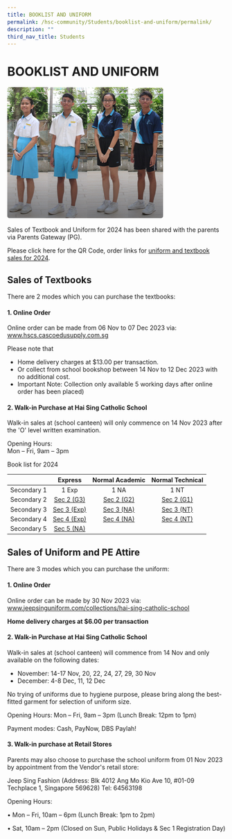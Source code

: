 ```yaml
---
title: BOOKLIST AND UNIFORM
permalink: /hsc-community/Students/booklist-and-uniform/permalink/
description: ""
third_nav_title: Students
---
```

BOOKLIST AND UNIFORM
====================

![](/images/hsccommunity%20uniform%20and%20Booklist1.png)

Sales of Textbook and Uniform for 2024 has been shared with the parents via Parents Gateway (PG).

Please click here for the QR Code, order links for [uniform and textbook sales for 2024](/files/HSC%20Community/Book%20and%20uniform%20for%202024/for%202024%20sec%202-4%20uniform%20and%20textbook%20sales.pdf).

Sales of Textbooks
--------
There are 2 modes which you can purchase  the textbooks:  

#### 1. Online Order

Online order can be made from 06 Nov to 07 Dec 2023 via:   www.hscs.cascoedusupply.com.sg

Please note that
* Home delivery charges at $13.00 per transaction.
* Or collect from school bookshop between 14 Nov to 12 Dec 2023 with no additional cost.
* Important Note: Collection only available 5 working days after online order has been placed)


#### 2. Walk-in Purchase at Hai Sing Catholic School

Walk-in sales at (school canteen) will only commence on 14 Nov 2023 after the 'O' level written examination.

Opening Hours:  
Mon – Fri, 9am – 3pm  

Book list for 2024

|             | Express | Normal Academic | Normal Technical |
|:-----------:|:-------:|:---------------:|:----------------:|
| Secondary 1 |  1 Exp  |       1 NA      |       1 NT       |
| Secondary 2 |  [Sec 2 (G3)](/files/HSC%20Community/Book%20and%20uniform%20for%202024/hscs-sec%202%20(g3)%20booklist%202024.pdf)     |      [Sec 2 (G2)](/files/HSC%20Community/Book%20and%20uniform%20for%202024/hscs-sec%202%20(g2)%20booklist%202024.pdf)    |[Sec 2 (G1)](/files/HSC%20Community/Book%20and%20uniform%20for%202024/hscs-sec%202%20(g1)%20booklist%202024.pdf)
| Secondary 3 | [Sec 3 (Exp)](/files/HSC%20Community/Book%20and%20uniform%20for%202024/hscs-sec%203%20exp%20booklist%202024.pdf) |  [Sec 3 (NA)](/files/HSC%20Community/Book%20and%20uniform%20for%202024/hscs-sec%203%20na%20booklist%202024.pdf)     |    [Sec 3 (NT)](/files/HSC%20Community/Book%20and%20uniform%20for%202024/hscs-sec%203%20nt%20booklist%202024.pdf)      |
| Secondary 4 |  [Sec 4 (Exp)](/files/HSC%20Community/Book%20and%20uniform%20for%202024/hscs-sec%204%20exp%20booklist%202024.pdf) |  [Sec 4 (NA)](/files/HSC%20Community/Book%20and%20uniform%20for%202024/hscs-sec%204%20na%20booklist%202024.pdf)    |       [Sec 4 (NT)](/files/HSC%20Community/Book%20and%20uniform%20for%202024/hscs-sec%204%20nt%20booklist%202024.pdf)     |
| Secondary 5 | [Sec 5 (NA)](/files/HSC%20Community/Book%20and%20uniform%20for%202024/hscs-sec%204%20exp%20booklist%202024.pdf) |                 |    


Sales of Uniform and PE Attire 
------------------------------
There are 3 modes which you can purchase the uniform:  

#### 1. Online Order

Online order can be made by 30 Nov 2023 via: www.jeepsinguniform.com/collections/hai-sing-catholic-school

**Home delivery charges at $6.00 per transaction**


#### 2. Walk-in Purchase at Hai Sing Catholic School

Walk-in sales at (school canteen) will commence from 14 Nov and only available on the following dates: 

* November: 14-17 Nov, 20, 22, 24, 27, 29, 30 Nov
* December: 4-8 Dec, 11, 12 Dec


No trying of uniforms due to hygiene purpose, please bring along the best-fitted garment for selection of uniform size. 

Opening Hours: 
Mon – Fri, 9am – 3pm (Lunch Break: 12pm to 1pm)

Payment modes: Cash, PayNow, DBS Paylah!



#### 3. Walk-in purchase at Retail Stores

Parents may also choose to purchase the school uniform from 01 Nov 2023 by appointment from the Vendor's retail store: 

Jeep Sing Fashion
(Address: Blk 4012 Ang Mo Kio Ave 10, #01-09
Techplace 1, Singapore 569628)
Tel: 64563198

Opening Hours:

• Mon – Fri, 10am – 6pm (Lunch Break: 1pm to 2pm)

• Sat, 10am – 2pm (Closed on Sun, Public Holidays & Sec 1 Registration Day)